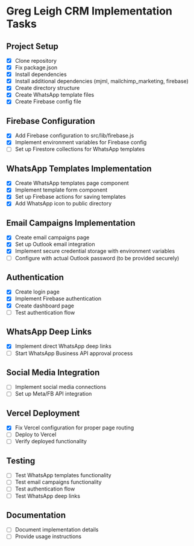 # Greg Leigh CRM Implementation Tasks

## Project Setup
- [x] Clone repository
- [x] Fix package.json
- [x] Install dependencies
- [x] Install additional dependencies (mjml, mailchimp_marketing, firebase)
- [x] Create directory structure
- [x] Create WhatsApp template files
- [x] Create Firebase config file

## Firebase Configuration
- [x] Add Firebase configuration to src/lib/firebase.js
- [x] Implement environment variables for Firebase config
- [ ] Set up Firestore collections for WhatsApp templates

## WhatsApp Templates Implementation
- [x] Create WhatsApp templates page component
- [x] Implement template form component
- [x] Set up Firebase actions for saving templates
- [x] Add WhatsApp icon to public directory

## Email Campaigns Implementation
- [x] Create email campaigns page
- [x] Set up Outlook email integration
- [x] Implement secure credential storage with environment variables
- [ ] Configure with actual Outlook password (to be provided securely)

## Authentication
- [x] Create login page
- [x] Implement Firebase authentication
- [x] Create dashboard page
- [ ] Test authentication flow

## WhatsApp Deep Links
- [x] Implement direct WhatsApp deep links
- [ ] Start WhatsApp Business API approval process

## Social Media Integration
- [ ] Implement social media connections
- [ ] Set up Meta/FB API integration

## Vercel Deployment
- [x] Fix Vercel configuration for proper page routing
- [ ] Deploy to Vercel
- [ ] Verify deployed functionality

## Testing
- [ ] Test WhatsApp templates functionality
- [ ] Test email campaigns functionality
- [ ] Test authentication flow
- [ ] Test WhatsApp deep links

## Documentation
- [ ] Document implementation details
- [ ] Provide usage instructions
